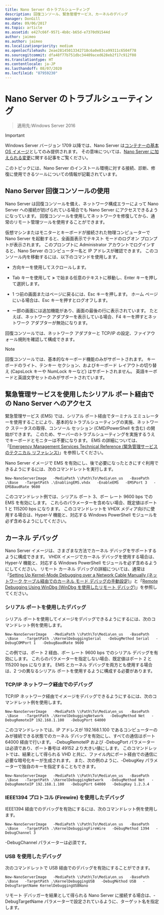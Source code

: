 ```yaml
---
title: Nano Server のトラブルシューティング
description: 回復コンソール、緊急管理サービス、カーネルのデバッグ
manager: DonGill
ms.date: 09/06/2017
ms.topic: article
ms.assetid: e427c66f-9571-4b8c-b65d-e7370d91544d
author: jaimeo
ms.author: jaimeo
ms.localizationpriority: medium
ms.openlocfilehash: 2eae28145013342718c6a0e83ca99311c6504f78
ms.sourcegitcommit: dfa48f77b751dbc34409aced628eb2f17c912f08
ms.translationtype: HT
ms.contentlocale: ja-JP
ms.lasthandoff: 08/07/2020
ms.locfileid: "87959230"
---
```

# <a name="troubleshooting-nano-server"></a>Nano Server のトラブルシューティング

>適用先:Windows Server 2016

> [!IMPORTANT]
> Windows Server バージョン 1709 以降では、Nano Server は[コンテナーの基本 OS イメージ](/virtualization/windowscontainers/quick-start/using-insider-container-images#install-base-container-image)としてのみ提供されます。 その意味については、[Nano Server に加えられる変更](nano-in-semi-annual-channel.md)に関する記事をご覧ください。

このトピックには、Nano Server のインストール環境に対する接続、診断、修復に使用できるツールについての情報が記載されています。

## <a name="using-the-nano-server-recovery-console"></a>Nano Server 回復コンソールの使用

Nano Server は回復コンソールを備え、ネットワーク構成エラーによって Nano Server への接続が妨げられている場合でも Nano Server にアクセスできるようになっています。 回復コンソールを使用してネットワークを修復してから、通常のリモート管理ツールを使用することができます。

仮想マシンまたはモニターとキーボードが接続された物理コンピューターで Nano Server を起動すると、全画面表示でテキスト モードのログオン プロンプトが表示されます。 このプロンプトに Administrator アカウントでログインすると、Nano Server のコンピューター名と IP アドレスが確認できます。 このコンソール内を移動するには、以下のコマンドを使用します。

-   方向キーを使用してスクロールします。

-   Tab キーを使用して **>** で始まる任意のテキストに移動し、Enter キーを押して選択します。

-   1 つ前の画面またはページに戻るには、Esc キーを押します。 ホーム ページにいる場合は、Esc キーを押すとログオフします。

-   一部の画面には追加機能があり、画面の最後の行に表示されています。 たとえば、ネットワーク アダプターを表示している場合、F4 キーを押すとネットワーク アダプターが無効になります。

回復コンソールでは、ネットワーク アダプターと TCP/IP の設定、ファイアウォール規則を確認して構成できます。
> [!NOTE]
> 回復コンソールでは、基本的なキーボード機能のみがサポートされます。 キーボードのライト、テンキー セクション、およびキーボード レイアウトの切り替え (CapsLock キーや NumLock キーなど) はサポートされません。 英語キーボードと英語文字セットのみがサポートされています。

## <a name="accessing-nano-server-over-a-serial-port-with-emergency-management-services"></a>緊急管理サービスを使用したシリアル ポート経由での Nano Server へのアクセス
緊急管理サービス (EMS) では、シリアル ポート経由でターミナル エミュレーターを使用することにより、基本的なトラブルシューティングの実施、ネットワーク ステータスの取得、コンソール セッション (CMD/PowerShell を含む) の開始ができます。 このため、サーバーのトラブルシューティングを実施するうえでキーボードとモニターは不要になります。 EMS の詳細については、「[Emergency Management Services Technical Reference (緊急管理サービスのテクニカル リファレンス)](/previous-versions/windows/it-pro/windows-server-2003/cc784411(v=ws.10))」を参照してください。

Nano Server イメージで EMS を有効にし、後で必要になったときにすぐ利用できるようにするには、次のコマンドレットを実行します。

`New-NanoServerImage   -MediaPath \\Path\To\Media\en_us   -BasePath .\Base   -TargetPath .\EnablingEMS.vhdx   -EnableEMS   -EMSPort 3   -EMSBaudRate 9600`

このコマンドレット例では、シリアル ポート 3、ボー レート 9600 bps での EMS を有効にします。 これらのパラメーターを含めない場合、既定値はポート 1 と 115200 bps になります。 このコマンドレットを VHDX メディア向けに使用する場合は、Hyper-V 機能と、対応する Windows PowerShell モジュールを必ず含めるようにしてください。

## <a name="kernel-debugging"></a>カーネル デバッグ
Nano Server イメージは、さまざまな方法でカーネル デバッグをサポートするように構成できます。 VHDX イメージでカーネル デバッグを使用する場合は、Hyper-V 機能と、対応する Windows PowerShell モジュールを必ず含めるようにしてください。 リモート カーネル デバッグの詳細については、通常は「[Setting Up Kernel-Mode Debugging over a Network Cable Manually (ネットワーク ケーブル経由でのカーネル モード デバッグの手動設定)](/windows-hardware/drivers/debugger/setting-up-a-network-debugging-connection)」と「[Remote Debugging Using WinDbg (WinDbg を使用したリモート デバッグ)](/windows-hardware/drivers/debugger/setting-up-a-network-debugging-connection)」を参照してください。

### <a name="debugging-using-a-serial-port"></a>シリアル ポートを使用したデバッグ
シリアル ポートを使用してイメージをデバッグできるようにするには、次のコマンドレット例を使用します。

`New-NanoServerImage   -MediaPath \\Path\To\Media\en_us   -BasePath .\Base   -TargetPath .\KernelDebuggingSerial   -DebugMethod Serial   -DebugCOMPort 1   -DebugBaudRate 9600`

この例では、ポート 2 経由、ボー レート 9600 bps でのシリアル デバッグを有効にします。 これらのパラメーターを指定しない場合、既定値はポート 2 と 115200 bps になります。 EMS とカーネル デバッグを両方とも使用する場合は、2 つの異なるシリアル ポートを使用するように構成する必要があります。

### <a name="debugging-over-a-tcpip-network"></a>TCP/IP ネットワーク経由でのデバッグ
TCP/IP ネットワーク経由でイメージをデバッグできるようにするには、次のコマンドレット例を使用します。

`New-NanoServerImage   -MediaPath \\Path\To\Media\en_us   -BasePath .\Base   -TargetPath .\KernelDebuggingNetwork   -DebugMethod Net   -DebugRemoteIP 192.168.1.100   -DebugPort 64000`

このコマンドレットでは、IP アドレスが 192.168.1.100 であるコンピューターのみが接続できる状態でのカーネル デバッグを有効にし、すべての通信はポート 64000 経由で行います。 -DebugRemoteIP および -DebugPort パラメーターは必須であり、ポート番号は 49152 より大きい値にします。 このコマンドレットでは、結果として得られる VHD と共に、ファイル内にポート経由での通信に必要な暗号化キーが生成されます。 また、次の例のように、-DebugKey パラメーターで独自のキーを指定することもできます。

`New-NanoServerImage   -MediaPath \\Path\To\Media\en_us   -BasePath .\Base   -TargetPath .\KernelDebuggingNetwork   -DebugMethod Net   -DebugRemoteIP 192.168.1.100   -DebugPort 64000   -DebugKey 1.2.3.4`

### <a name="debugging-using-the-ieee1394-protocol-firewire"></a>IEEE1394 プロトコル (Firewire) を使用したデバッグ
IEEE1394 経由でのデバッグを有効にするには、次のコマンドレット例を使用します。

`New-NanoServerImage   -MediaPath \\Path\To\Media\en_us   -BasePath .\Base   -TargetPath .\KernelDebuggingFireWire   -DebugMethod 1394   -DebugChannel 3`

-DebugChannel パラメーターは必須です。

### <a name="debugging-using-usb"></a>USB を使用したデバッグ
次のコマンドレットで USB 経由でのデバッグを有効にすることができます。

`New-NanoServerImage   -MediaPath \\Path\To\Media\en_us   -BasePath .\Base   -TargetPath .\KernelDebuggingUSB   -DebugMethod USB   -DebugTargetName KernelDebuggingUSBNano`

リモート デバッガーを結果として得られる Nano Server に接続する場合は、-DebugTargetName パラメーターで設定されているように、ターゲット名を指定します。
